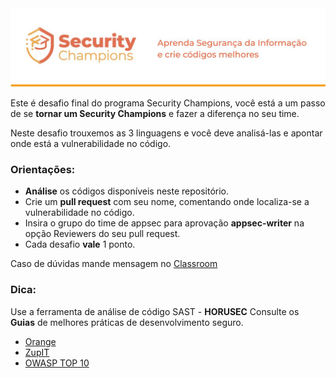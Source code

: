 <img src="images/Logo%20e%20Capa%20-%20Security%20Champions.jpg" alt="Logo de Champions" width="900">

Este é desafio final do programa Security Champions, você está a um passo de se **tornar um Security Champions** e fazer a diferença no seu time.

Neste desafio trouxemos as 3 linguagens e você deve analisá-las e apontar onde está a vulnerabilidade no código.

### Orientações:

* **Análise** os códigos disponíveis neste repositório.
* Crie um **pull request** com seu nome, comentando onde localiza-se a vulnerabilidade no código.
* Insira o grupo do time de appsec para aprovação **appsec-writer** na opção Reviewers do seu pull request.
* Cada desafio **vale** 1 ponto.

Caso de dúvidas mande mensagem no [Classroom](https://classroom.google.com/c/Mzc5NTg5NDI3MzQy/m/Mzg4MjgwNzgxOTMw/details)
### Dica:
Use a ferramenta de análise de código SAST - **HORUSEC**
Consulte os **Guias** de melhores práticas de desenvolvimento seguro.
 
 * [Orange](https://github.com/Orangestack-com/appsec-doc-org/tree/main/Guias)
 * [ZupIT](https://github.com/ZupIT/appsec-guias/tree/main/Guias)
 * [OWASP TOP 10](https://owasp.org/Top10/pt_BR/)